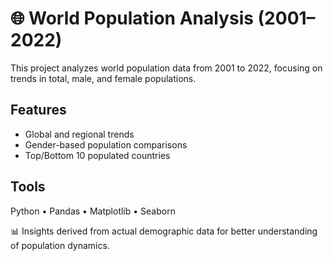 # 🌐 World Population Analysis (2001–2022)

This project analyzes world population data from 2001 to 2022, focusing on trends in total, male, and female populations.

## Features
- Global and regional trends
- Gender-based population comparisons
- Top/Bottom 10 populated countries

## Tools
Python • Pandas • Matplotlib • Seaborn

📊 Insights derived from actual demographic data for better understanding of population dynamics.
